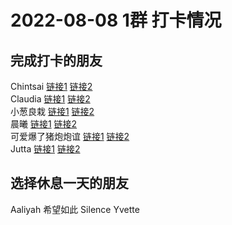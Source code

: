 # 2022-08-08 1群 打卡情况
## 完成打卡的朋友
Chintsai [链接1](http://mmbiz.qpic.cn/mmbiz_jpg/fKBOEML39zpUc98CMibhAzfqz52HSibCfuRu59GPkbMOZIoKCW1HxibFxLLtSm1dJ4w09vUQanefLMATcXzfxqT1w/0) [链接2](http://mmbiz.qpic.cn/mmbiz_jpg/fKBOEML39zpUc98CMibhAzfqz52HSibCfuicCJb5Zgwm8pbhq2Ygh5DvFC6w31qKXaAX6CNQvJ0yA9u3K3nicp1lJQ/0) <br>Claudia [链接1](http://mmbiz.qpic.cn/mmbiz_jpg/EqM704vBbWAcAaRtFqVmgJAqoiblibczpqFTcLwhy8tbVggTwa3bcnJT1IicY6tvN58h0Gnht1hZjuqkibHJSViaaicQ/0) [链接2](http://mmbiz.qpic.cn/mmbiz_jpg/EqM704vBbWAcAaRtFqVmgJAqoiblibczpqQlLiao9L0Wq6jmAvqEJmWOVbBdubiaQX3RlQvnaGnnicibDN3u9eQYILmA/0) <br>小葱良栽 [链接1](http://mmbiz.qpic.cn/mmbiz_jpg/rlzCzCGMBEqFiaS1nBCey6wlENqg1IRHJV8L9DicGQZ0UhP3eTia4HQiaMVu8q07UYqnIS1V7fM9lUAPYmttXfphvw/0) [链接2](http://mmbiz.qpic.cn/mmbiz_jpg/rlzCzCGMBEqFiaS1nBCey6wlENqg1IRHJmQHicbknqoNoZ2FlfcaVbIRKlDlk35SdxQMjQWiazb4zRvia0Fg4hVypQ/0) <br>晨曦 [链接1](http://mmbiz.qpic.cn/mmbiz_jpg/4rYayDxu0jWVsQ2aCNdgQKblUpnYsXFWibIIDW6FUGgg1bIEULGquPDD5LZc3CDrwJia8fj9QoWsHicibibWryZ3WMg/0) [链接2](http://mmbiz.qpic.cn/mmbiz_jpg/4rYayDxu0jWVsQ2aCNdgQKblUpnYsXFWulDtJ2saxP74rnRLjxRU2ibaGxDuDdkEr1csXhMUHawEI7Is53wxBag/0) <br>可爱爆了猪炮炮谊 [链接1](http://mmbiz.qpic.cn/mmbiz_jpg/ZIHKcDib0zichbttua5ia2v1TaBL2URKviasvAUuzsjtjfHeB8pnvAjJsbZhnA7rFLUBJSTp02HHNsLWS8mtpGDOcQ/0) [链接2](http://mmbiz.qpic.cn/mmbiz_jpg/ZIHKcDib0zichbttua5ia2v1TaBL2URKviasoUkS2ooia4It0aQykRtSibqowAdFwkPaaAaXzW0cic5tFlcN3qR3saicfg/0) <br>Jutta [链接1](http://mmbiz.qpic.cn/mmbiz_jpg/VX3QEib83oGyeKzGia0A6L7ia2xia013ia95Z9QlEmadDcUuWbX2zvKML8vIxGHibNnrOoddcS7E8P34b4c0SibdHO2RA/0) [链接2](http://mmbiz.qpic.cn/mmbiz_jpg/VX3QEib83oGyeKzGia0A6L7ia2xia013ia95Z4EoeEfEHWQa1FA0HIPjGmFpdVhGUdWqZHMaSHM4zYd0ickgooUqx5Ag/0) <br>
## 选择休息一天的朋友
Aaliyah
希望如此
Silence
Yvette

